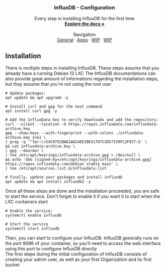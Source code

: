 <h3 align="center">InfluxDB - Configuration</h3>

  <p align="center">
    Every step in installing InfluxDB for the first time
    <br />
    <a href="https://github.com/KelyanDev/Homelab"><strong>Explore the docs »</strong></a>
    <br />
    <br />
    Navigation <br />
    <a href="https://github.com/KelyanDev/Homelab">General</a>
    ·
    <a href="https://github.com/KelyanDev/Homelab/blob/main/apps/README.md">Apps</a>
    ·
    <a href="">WIP</a>
    ·
    <a href="">WIP</a>
  </p>
</div>

## Installation

There is multiple steps in installing InfluxDB. These steps assume that you already have a running Debian 12 LXC
The InfluxDB documentations can also provide great amount of informations regarding the installation steps, but they assume that you're not using the root user

```
# Update packages:
apt update && apt upgrade -y

# Install curl and gpg for the next command
apt install curl gpg -y

# Add the InfluxData key to verify downloads and add the repository:
curl --silent --location -O https://repos.influxdata.com/influxdata-archive.key
gpg --show-keys --with-fingerprint --with-colons ./influxdata-archive.key 2>&1 \
| grep -q '^fpr:\+24C975CBA61A024EE1B631787C3D57159FC2F927:$' \
&& cat influxdata-archive.key \
| gpg --dearmor \
| tee /etc/apt/keyrings/influxdata-archive.gpg > /dev/null \
&& echo 'deb [signed-by=/etc/apt/keyrings/influxdata-archive.gpg] https://repos.influxdata.com/debian stable main' \
| tee /etc/apt/sources.list.d/influxdata.list

# Finally, update your packages and install influxdb
apt update && apt install influxdb2 -y
```

Once all these steps are done and the installation proceeded, you are safe to start the service. Don't forget to enable it if you want it to start when the LXC containers start
```
# Enable the service:
systemctl enable influxdb

# Start the service
systemctl start influxdb
```
Then, you can start to configure your InfluxDB. InfluxDB generally runs on the port 8086 of your container, so you'll need to access the web interface using this port to configure InfluxDB directly   
The first steps during the initial configuration of InfluxDB consists of creating your admin user, as well as your first Organization and its first bucket

